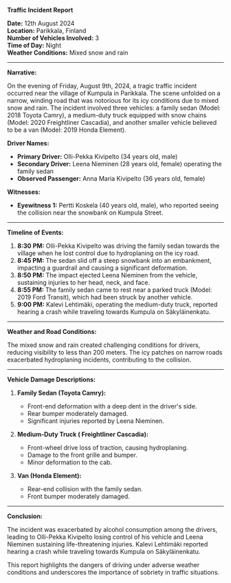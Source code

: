 

**Traffic Incident Report**

**Date:** 12th August 2024  
**Location:** Parikkala, Finland  
**Number of Vehicles Involved:** 3  
**Time of Day:** Night  
**Weather Conditions:** Mixed snow and rain  

---

**Narrative:**

On the evening of Friday, August 9th, 2024, a tragic traffic incident occurred near the village of Kumpula in Parikkala. The scene unfolded on a narrow, winding road that was notorious for its icy conditions due to mixed snow and rain. The incident involved three vehicles: a family sedan (Model: 2018 Toyota Camry), a medium-duty truck equipped with snow chains (Model: 2020 Freightliner Cascadia), and another smaller vehicle believed to be a van (Model: 2019 Honda Element).

**Driver Names:**
- **Primary Driver:** Olli-Pekka Kivipelto (34 years old, male)
- **Secondary Driver:** Leena Nieminen (28 years old, female) operating the family sedan
- **Observed Passenger:** Anna Maria Kivipelto (36 years old, female)

**Witnesses:**
- **Eyewitness 1:** Pertti Koskela (40 years old, male), who reported seeing the collision near the snowbank on Kumpula Street.

---

**Timeline of Events:**

1. **8:30 PM:** Olli-Pekka Kivipelto was driving the family sedan towards the village when he lost control due to hydroplaning on the icy road.
2. **8:45 PM:** The sedan slid off a steep snowbank into an embankment, impacting a guardrail and causing a significant deformation.
3. **8:50 PM:** The impact ejected Leena Nieminen from the vehicle, sustaining injuries to her head, neck, and face.
4. **8:55 PM:** The family sedan came to rest near a parked truck (Model: 2019 Ford Transit), which had been struck by another vehicle.
5. **9:00 PM:** Kalevi Lehtimäki, operating the medium-duty truck, reported hearing a crash while traveling towards Kumpula on Säkyläinenkatu.

---

**Weather and Road Conditions:**

The mixed snow and rain created challenging conditions for drivers, reducing visibility to less than 200 meters. The icy patches on narrow roads exacerbated hydroplaning incidents, contributing to the collision.

---

**Vehicle Damage Descriptions:**

1. **Family Sedan (Toyota Camry):**
   - Front-end deformation with a deep dent in the driver's side.
   - Rear bumper moderately damaged.
   - Significant injuries reported by Leena Nieminen.

2. **Medium-Duty Truck ( Freightliner Cascadia):**
   - Front-wheel drive loss of traction, causing hydroplaning.
   - Damage to the front grille and bumper.
   - Minor deformation to the cab.

3. **Van (Honda Element):**
   - Rear-end collision with the family sedan.
   - Front bumper moderately damaged.

---

**Conclusion:**

The incident was exacerbated by alcohol consumption among the drivers, leading to Olli-Pekka Kivipelto losing control of his vehicle and Leena Nieminen sustaining life-threatening injuries. Kalevi Lehtimäki reported hearing a crash while traveling towards Kumpula on Säkyläinenkatu.

This report highlights the dangers of driving under adverse weather conditions and underscores the importance of sobriety in traffic situations.